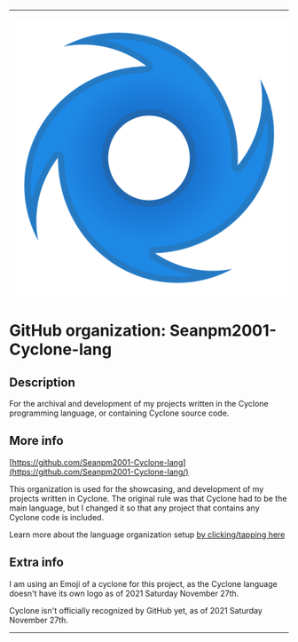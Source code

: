 
***

![CycloneEmoji.png failed to load. The file may be missing or corrupt. Check the file path for errors first.](/AdditionalInfo/2/Seanpm2001-Cyclone-lang/CycloneEmoji.png)

# GitHub organization: Seanpm2001-Cyclone-lang

## Description

For the archival and development of my projects written in the Cyclone programming language, or containing Cyclone source code.

## More info

[https://github.com/Seanpm2001-Cyclone-lang](https://github.com/Seanpm2001-Cyclone-lang/)

This organization is used for the showcasing, and development of my projects written in Cyclone. The original rule was that Cyclone had to be the main language, but I changed it so that any project that contains any Cyclone code is included.

Learn more about the language organization setup [by clicking/tapping here](/AdditionalInfo/LanguageOrgs/README.md)

## Extra info

I am using an Emoji of a cyclone for this project, as the Cyclone language doesn't have its own logo as of 2021 Saturday November 27th.

Cyclone isn't officially recognized by GitHub yet, as of 2021 Saturday November 27th.

***

